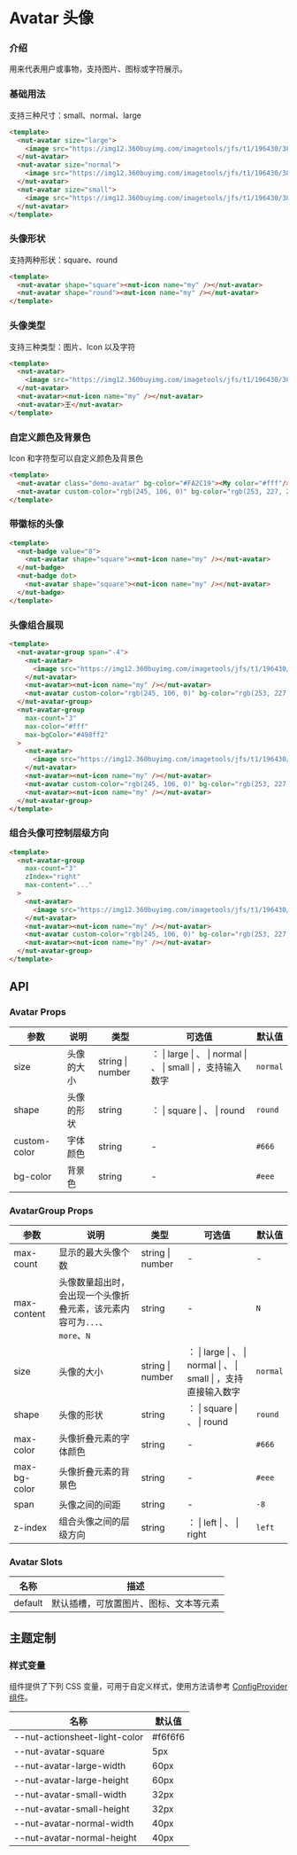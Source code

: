 # Avatar 头像

### 介绍

用来代表用户或事物，支持图片、图标或字符展示。

### 基础用法

支持三种尺寸：small、normal、large

```html
<template>
  <nut-avatar size="large">
    <image src="https://img12.360buyimg.com/imagetools/jfs/t1/196430/38/8105/14329/60c806a4Ed506298a/e6de9fb7b8490f38.png" />
  </nut-avatar>
  <nut-avatar size="normal">
    <image src="https://img12.360buyimg.com/imagetools/jfs/t1/196430/38/8105/14329/60c806a4Ed506298a/e6de9fb7b8490f38.png" />
  </nut-avatar>
  <nut-avatar size="small">
    <image src="https://img12.360buyimg.com/imagetools/jfs/t1/196430/38/8105/14329/60c806a4Ed506298a/e6de9fb7b8490f38.png" />
  </nut-avatar>
</template>
```

### 头像形状

支持两种形状：square、round

```html
<template>
  <nut-avatar shape="square"><nut-icon name="my" /></nut-avatar>
  <nut-avatar shape="round"><nut-icon name="my" /></nut-avatar>
</template>
```

### 头像类型

支持三种类型：图片、Icon 以及字符

```html
<template>
  <nut-avatar>
    <image src="https://img12.360buyimg.com/imagetools/jfs/t1/196430/38/8105/14329/60c806a4Ed506298a/e6de9fb7b8490f38.png" />
  </nut-avatar>
  <nut-avatar><nut-icon name="my" /></nut-avatar>
  <nut-avatar>王</nut-avatar>
</template>
```

### 自定义颜色及背景色

Icon 和字符型可以自定义颜色及背景色

```html
<template>
  <nut-avatar class="demo-avatar" bg-color="#FA2C19"><My color="#fff"/></nut-avatar>
  <nut-avatar custom-color="rgb(245, 106, 0)" bg-color="rgb(253, 227, 207)">小明</nut-avatar>
</template>
```

### 带徽标的头像

```html
<template>
  <nut-badge value="8">
    <nut-avatar shape="square"><nut-icon name="my" /></nut-avatar>
  </nut-badge>
  <nut-badge dot>
    <nut-avatar shape="square"><nut-icon name="my" /></nut-avatar>
  </nut-badge>
</template>
```

### 头像组合展现

```html
<template>
  <nut-avatar-group span="-4">
    <nut-avatar>
      <image src="https://img12.360buyimg.com/imagetools/jfs/t1/196430/38/8105/14329/60c806a4Ed506298a/e6de9fb7b8490f38.png" />
    </nut-avatar>
    <nut-avatar><nut-icon name="my" /></nut-avatar>
    <nut-avatar custom-color="rgb(245, 106, 0)" bg-color="rgb(253, 227, 207)">小明</nut-avatar>
  </nut-avatar-group>
  <nut-avatar-group
    max-count="3"
    max-color="#fff"
    max-bgColor="#498ff2"
  >
    <nut-avatar>
      <image src="https://img12.360buyimg.com/imagetools/jfs/t1/196430/38/8105/14329/60c806a4Ed506298a/e6de9fb7b8490f38.png" />
    </nut-avatar>
    <nut-avatar><nut-icon name="my" /></nut-avatar>
    <nut-avatar custom-color="rgb(245, 106, 0)" bg-color="rgb(253, 227, 207)">小明</nut-avatar>
    <nut-avatar><nut-icon name="my" /></nut-avatar>
  </nut-avatar-group>
</template>
```

### 组合头像可控制层级方向

```html
<template>
  <nut-avatar-group
    max-count="3"
    zIndex="right"
    max-content="..."
  >
    <nut-avatar>
      <image src="https://img12.360buyimg.com/imagetools/jfs/t1/196430/38/8105/14329/60c806a4Ed506298a/e6de9fb7b8490f38.png" />
    </nut-avatar>
    <nut-avatar><nut-icon name="my" /></nut-avatar>
    <nut-avatar custom-color="rgb(245, 106, 0)" bg-color="rgb(253, 227, 207)">U</nut-avatar>
    <nut-avatar><nut-icon name="my" /></nut-avatar>
  </nut-avatar-group>
</template>
```

## API

### Avatar Props

| 参数         | 说明       | 类型             | 可选值                                                   | 默认值   |
|--------------|----------|------------------|----------------------------------------------------------|----------|
| size         | 头像的大小 | string \| number | ： \| large \| 、 \| normal \| 、 \| small \| ，支持输入数字 | `normal` |
| shape        | 头像的形状 | string           | ： \| square \| 、 \| round                                | `round`  |
| custom-color | 字体颜色   | string           | -                                                        | `#666`   |
| bg-color     | 背景色     | string           | -                                                        | `#eee`   |

### AvatarGroup Props

| 参数         | 说明                                                                 | 类型             | 可选值                                                       | 默认值   |
|--------------|--------------------------------------------------------------------|------------------|--------------------------------------------------------------|----------|
| max-count    | 显示的最大头像个数                                                   | string \| number | -                                                            | -        |
| max-content  | 头像数量超出时，会出现一个头像折叠元素，该元素内容可为`...`、`more`、`N` | string           | -                                                            | `N`      |
| size         | 头像的大小                                                           | string \| number | ： \| large \| 、 \| normal \| 、 \| small \| ，支持直接输入数字 | `normal` |
| shape        | 头像的形状                                                           | string           | ： \| square \| 、 \| round                                    | `round`  |
| max-color    | 头像折叠元素的字体颜色                                               | string           | -                                                            | `#666`   |
| max-bg-color | 头像折叠元素的背景色                                                 | string           | -                                                            | `#eee`   |
| span         | 头像之间的间距                                                       | string           | -                                                            | `-8`     |
| z-index      | 组合头像之间的层级方向                                               | string           | ： \| left \| 、 \| right                                      | `left`   |

### Avatar Slots

| 名称    | 描述                                |
|---------|-----------------------------------|
| default | 默认插槽，可放置图片、图标、文本等元素 |

## 主题定制

### 样式变量

组件提供了下列 CSS 变量，可用于自定义样式，使用方法请参考 [ConfigProvider 组件](/components/basic/configprovider)。

| 名称                          | 默认值  |
|-------------------------------|---------|
| --nut-actionsheet-light-color | #f6f6f6 |
| --nut-avatar-square           | 5px     |
| --nut-avatar-large-width      | 60px    |
| --nut-avatar-large-height     | 60px    |
| --nut-avatar-small-width      | 32px    |
| --nut-avatar-small-height     | 32px    |
| --nut-avatar-normal-width     | 40px    |
| --nut-avatar-normal-height    | 40px    |
